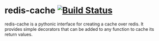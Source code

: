 # redis-cache [![Build Status](https://travis-ci.org/redrush85/redis-cache.svg?branch=master)](https://travis-ci.org/redrush85/redis-cache)
redis-cache is a pythonic interface for creating a cache over redis. It provides simple decorators that can be added to any function to cache its return values.

